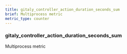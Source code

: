 ```yaml
---
title: gitaly_controller_action_duration_seconds_sum
brief: Multiprocess metric
metric_type: counter
---
```

### gitaly_controller_action_duration_seconds_sum

Multiprocess metric